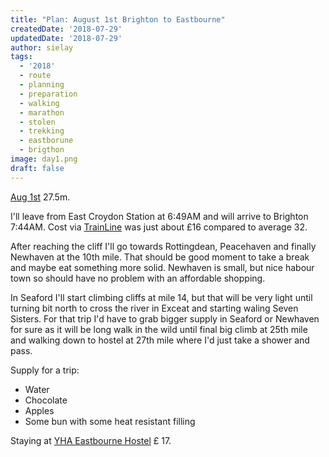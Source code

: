```yaml
---
title: "Plan: August 1st Brighton to Eastbourne"
createdDate: '2018-07-29'
updatedDate: '2018-07-29'
author: sielay
tags:
  - '2018'
  - route
  - planning
  - preparation
  - walking
  - marathon
  - stolen
  - trekking
  - eastborune
  - brigthon
image: day1.png
draft: false
---
```


[Aug 1st](https://www.strava.com/routes/14502212) 27.5m.

I'll leave from East Croydon Station at 6:49AM and will arrive to Brighton 7:44AM. Cost
via [TrainLine](https://trainline.com) was just about &pound;16 compared to average 32.

After reaching the cliff I'll go towards Rottingdean, Peacehaven and finally Newhaven
at the 10th mile. That should be good moment to take a break and maybe eat something
more solid. Newhaven is small, but nice habour town so should have no problem with
an affordable shopping.

In Seaford I'll start climbing cliffs at mile 14, but that will be very light until
turning bit north to cross the river in Exceat and starting waling Seven Sisters.
For that trip I'd have to grab bigger supply in Seaford or Newhaven for sure as
it will be long walk in the wild until final big climb at 25th mile and walking
down to hostel at 27th mile where I'd just take a shower and pass.

Supply for a trip:

 * Water
 * Chocolate
 * Apples
 * Some bun with some heat resistant filling

Staying at [YHA Eastbourne Hostel](http://www.booking.com/Share-J0zPvv) &pound; 17.